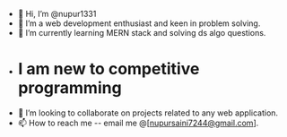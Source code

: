 - 👋 Hi, I’m @nupur1331
- 👀 I’m a web development enthusiast and keen in problem solving.
- 🌱 I’m currently learning MERN stack and solving ds algo questions.
- # I am new to competitive programming
- 💞️ I’m looking to collaborate on projects related to any web application.
- 📫 How to reach me -- email me @[nupursaini7244@gmail.com].

<!---
nupur1331/nupur1331 is a ✨ special ✨ repository because its `README.md` (this file) appears on your GitHub profile.
You can click the Preview link to take a look at your changes.
--->
